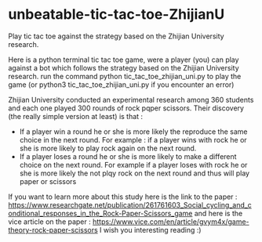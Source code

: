 # unbeatable-tic-tac-toe-ZhijianU
Play tic tac toe against the strategy based on the Zhijian University research.

Here is a python terminal tic tac toe game, were a player (you) can play against a bot which follows the strategy based on the Zhijian University research.
run the command  python tic_tac_toe_zhijian_uni.py to play the game (or python3 tic_tac_toe_zhijian_uni.py if you encounter an error)

Zhijian University conducted an experimental research among 360 students and each one played 300 rounds of rock pqper scissors.
Their discovery (the really simple version at least) is that : 
- If a player win a round he or she is more likely the reproduce the same choice in the next round.
For example : if a player wins with rock he or she is more likely to play rock again on the next round.
- If a player loses a round he or she is more likely to make a different choice on the next round.
For example if a player loses with rock he or she is more likely the not plqy rock on the next round and 
thus will play paper or scissors

If you want to learn more about this study here is the link to the paper :
https://www.researchgate.net/publication/261761603_Social_cycling_and_conditional_responses_in_the_Rock-Paper-Scissors_game
and here is the vice article on the paper : https://www.vice.com/en/article/gvym4x/game-theory-rock-paper-scissors
I wish you interesting reading :)

